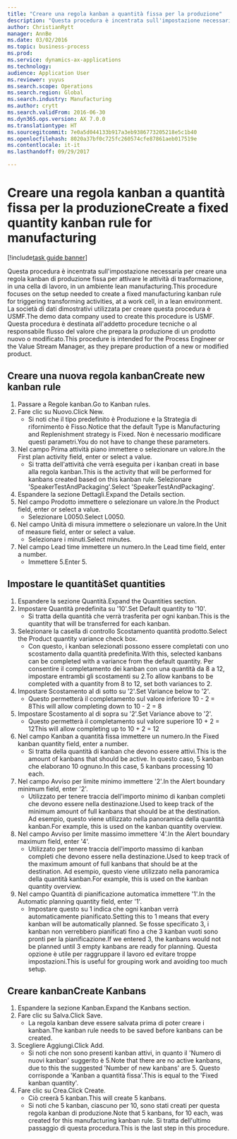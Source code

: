 ```yaml
--- 
title: "Creare una regola kanban a quantità fissa per la produzione"
description: "Questa procedura è incentrata sull'impostazione necessaria per creare una regola kanban di produzione fissa per attivare le attività di trasformazione, in una cella di lavoro, in un ambiente lean manufacturing."
author: ChristianRytt
manager: AnnBe
ms.date: 03/02/2016
ms.topic: business-process
ms.prod: 
ms.service: dynamics-ax-applications
ms.technology: 
audience: Application User
ms.reviewer: yuyus
ms.search.scope: Operations
ms.search.region: Global
ms.search.industry: Manufacturing
ms.author: crytt
ms.search.validFrom: 2016-06-30
ms.dyn365.ops.version: AX 7.0.0
ms.translationtype: HT
ms.sourcegitcommit: 7e0a5d044133b917a3eb9386773205218e5c1b40
ms.openlocfilehash: 8020a37bf0c725fc260574cfe87861aeb017519e
ms.contentlocale: it-it
ms.lasthandoff: 09/29/2017

---
```

# <a name="create-a-fixed-quantity-kanban-rule-for-manufacturing"></a><span data-ttu-id="1fd13-103">Creare una regola kanban a quantità fissa per la produzione</span><span class="sxs-lookup"><span data-stu-id="1fd13-103">Create a fixed quantity kanban rule for manufacturing</span></span>

[!include[task guide banner](../../includes/task-guide-banner.md)]

<span data-ttu-id="1fd13-104">Questa procedura è incentrata sull'impostazione necessaria per creare una regola kanban di produzione fissa per attivare le attività di trasformazione, in una cella di lavoro, in un ambiente lean manufacturing.</span><span class="sxs-lookup"><span data-stu-id="1fd13-104">This procedure focuses on the setup needed to create a fixed manufacturing kanban rule for triggering transforming activities, at a work cell, in a lean environment.</span></span> <span data-ttu-id="1fd13-105">La società di dati dimostrativi utilizzata per creare questa procedura è USMF.</span><span class="sxs-lookup"><span data-stu-id="1fd13-105">The demo data company used to create this procedure is USMF.</span></span> <span data-ttu-id="1fd13-106">Questa procedura è destinata all'addetto procedure tecniche o al responsabile flusso del valore che prepara la produzione di un prodotto nuovo o modificato.</span><span class="sxs-lookup"><span data-stu-id="1fd13-106">This procedure is intended for the Process Engineer or the Value Stream Manager, as they prepare production of a new or modified product.</span></span>


## <a name="create-new-kanban-rule"></a><span data-ttu-id="1fd13-107">Creare una nuova regola kanban</span><span class="sxs-lookup"><span data-stu-id="1fd13-107">Create new kanban rule</span></span>
1. <span data-ttu-id="1fd13-108">Passare a Regole kanban.</span><span class="sxs-lookup"><span data-stu-id="1fd13-108">Go to Kanban rules.</span></span>
2. <span data-ttu-id="1fd13-109">Fare clic su Nuovo.</span><span class="sxs-lookup"><span data-stu-id="1fd13-109">Click New.</span></span>
    * <span data-ttu-id="1fd13-110">Si noti che il tipo predefinito è Produzione e la Strategia di rifornimento è Fisso.</span><span class="sxs-lookup"><span data-stu-id="1fd13-110">Notice that the default Type is Manufacturing and Replenishment strategy is Fixed.</span></span> <span data-ttu-id="1fd13-111">Non è necessario modificare questi parametri.</span><span class="sxs-lookup"><span data-stu-id="1fd13-111">You do not have to change these parameters.</span></span>  
3. <span data-ttu-id="1fd13-112">Nel campo Prima attività piano immettere o selezionare un valore.</span><span class="sxs-lookup"><span data-stu-id="1fd13-112">In the First plan activity field, enter or select a value.</span></span>
    * <span data-ttu-id="1fd13-113">Si tratta dell'attività che verrà eseguita per i kanban creati in base alla regola kanban.</span><span class="sxs-lookup"><span data-stu-id="1fd13-113">This is the activity that will be performed for kanbans created based on this kanban rule.</span></span>  <span data-ttu-id="1fd13-114">Selezionare 'SpeakerTestAndPackaging'.</span><span class="sxs-lookup"><span data-stu-id="1fd13-114">Select 'SpeakerTestAndPackaging'.</span></span>  
4. <span data-ttu-id="1fd13-115">Espandere la sezione Dettagli.</span><span class="sxs-lookup"><span data-stu-id="1fd13-115">Expand the Details section.</span></span>
5. <span data-ttu-id="1fd13-116">Nel campo Prodotto immettere o selezionare un valore.</span><span class="sxs-lookup"><span data-stu-id="1fd13-116">In the Product field, enter or select a value.</span></span>
    * <span data-ttu-id="1fd13-117">Selezionare L0050.</span><span class="sxs-lookup"><span data-stu-id="1fd13-117">Select L0050.</span></span>  
6. <span data-ttu-id="1fd13-118">Nel campo Unità di misura immettere o selezionare un valore.</span><span class="sxs-lookup"><span data-stu-id="1fd13-118">In the Unit of measure field, enter or select a value.</span></span>
    * <span data-ttu-id="1fd13-119">Selezionare i minuti.</span><span class="sxs-lookup"><span data-stu-id="1fd13-119">Select minutes.</span></span>  
7. <span data-ttu-id="1fd13-120">Nel campo Lead time immettere un numero.</span><span class="sxs-lookup"><span data-stu-id="1fd13-120">In the Lead time field, enter a number.</span></span>
    * <span data-ttu-id="1fd13-121">Immettere 5.</span><span class="sxs-lookup"><span data-stu-id="1fd13-121">Enter 5.</span></span>  

## <a name="set-quantities"></a><span data-ttu-id="1fd13-122">Impostare le quantità</span><span class="sxs-lookup"><span data-stu-id="1fd13-122">Set quantities</span></span>
1. <span data-ttu-id="1fd13-123">Espandere la sezione Quantità.</span><span class="sxs-lookup"><span data-stu-id="1fd13-123">Expand the Quantities section.</span></span>
2. <span data-ttu-id="1fd13-124">Impostare Quantità predefinita su '10'.</span><span class="sxs-lookup"><span data-stu-id="1fd13-124">Set Default quantity to '10'.</span></span>
    * <span data-ttu-id="1fd13-125">Si tratta della quantità che verrà trasferita per ogni kanban.</span><span class="sxs-lookup"><span data-stu-id="1fd13-125">This is the quantity that will be transferred for each kanban.</span></span>  
3. <span data-ttu-id="1fd13-126">Selezionare la casella di controllo Scostamento quantità prodotto.</span><span class="sxs-lookup"><span data-stu-id="1fd13-126">Select the Product quantity variance check box.</span></span>
    * <span data-ttu-id="1fd13-127">Con questo, i kanban selezionati possono essere completati con uno scostamento dalla quantità predefinita.</span><span class="sxs-lookup"><span data-stu-id="1fd13-127">With this, selected kanbans can be completed with a variance from the default quantity.</span></span>  <span data-ttu-id="1fd13-128">Per consentire il completamento dei kanban con una quantità da 8 a 12, impostare entrambi gli scostamenti su 2.</span><span class="sxs-lookup"><span data-stu-id="1fd13-128">To allow kanbans to be completed with a quantity from 8 to 12, set both variances to 2.</span></span>  
4. <span data-ttu-id="1fd13-129">Impostare Scostamento al di sotto su '2'.</span><span class="sxs-lookup"><span data-stu-id="1fd13-129">Set Variance below to '2'.</span></span>
    * <span data-ttu-id="1fd13-130">Questo permetterà il completamento sul valore inferiore 10 - 2 = 8</span><span class="sxs-lookup"><span data-stu-id="1fd13-130">This will allow completing down to 10 - 2 = 8</span></span>  
5. <span data-ttu-id="1fd13-131">Impostare Scostamento al di sopra su '2'.</span><span class="sxs-lookup"><span data-stu-id="1fd13-131">Set Variance above to '2'.</span></span>
    * <span data-ttu-id="1fd13-132">Questo permetterà il completamento sul valore superiore 10 + 2 = 12</span><span class="sxs-lookup"><span data-stu-id="1fd13-132">This will allow completing up to 10 + 2 = 12</span></span>  
6. <span data-ttu-id="1fd13-133">Nel campo Kanban a quantità fissa immettere un numero.</span><span class="sxs-lookup"><span data-stu-id="1fd13-133">In the Fixed kanban quantity field, enter a number.</span></span>
    * <span data-ttu-id="1fd13-134">Si tratta della quantità di kanban che devono essere attivi.</span><span class="sxs-lookup"><span data-stu-id="1fd13-134">This is the amount of kanbans that should be active.</span></span> <span data-ttu-id="1fd13-135">In questo caso, 5 kanban che elaborano 10 ognuno.</span><span class="sxs-lookup"><span data-stu-id="1fd13-135">In this case, 5 kanbans processing 10 each.</span></span>  
7. <span data-ttu-id="1fd13-136">Nel campo Avviso per limite minimo immettere '2'.</span><span class="sxs-lookup"><span data-stu-id="1fd13-136">In the Alert boundary minimum field, enter '2'.</span></span>
    * <span data-ttu-id="1fd13-137">Utilizzato per tenere traccia dell'importo minimo di kanban completi che devono essere nella destinazione.</span><span class="sxs-lookup"><span data-stu-id="1fd13-137">Used to keep track of the minimum amount of full kanbans that should be at the destination.</span></span> <span data-ttu-id="1fd13-138">Ad esempio, questo viene utilizzato nella panoramica della quantità kanban.</span><span class="sxs-lookup"><span data-stu-id="1fd13-138">For example, this is used on the kanban quantity overview.</span></span>  
8. <span data-ttu-id="1fd13-139">Nel campo Avviso per limite massimo immettere '4'.</span><span class="sxs-lookup"><span data-stu-id="1fd13-139">In the Alert boundary maximum field, enter '4'.</span></span>
    * <span data-ttu-id="1fd13-140">Utilizzato per tenere traccia dell'importo massimo di kanban completi che devono essere nella destinazione.</span><span class="sxs-lookup"><span data-stu-id="1fd13-140">Used to keep track of the maximum amount of full kanbans that should be at the destination.</span></span> <span data-ttu-id="1fd13-141">Ad esempio, questo viene utilizzato nella panoramica della quantità kanban.</span><span class="sxs-lookup"><span data-stu-id="1fd13-141">For example, this is used on the kanban quantity overview.</span></span>  
9. <span data-ttu-id="1fd13-142">Nel campo Quantità di pianificazione automatica immettere '1'.</span><span class="sxs-lookup"><span data-stu-id="1fd13-142">In the Automatic planning quantity field, enter '1'.</span></span>
    * <span data-ttu-id="1fd13-143">Impostare questo su 1 indica che ogni kanban verrà automaticamente pianificato.</span><span class="sxs-lookup"><span data-stu-id="1fd13-143">Setting this to 1 means that every kanban will be automatically planned.</span></span>   <span data-ttu-id="1fd13-144">Se fosse specificato 3, i kanban non verrebbero pianificati fino a che 3 kanban vuoti sono pronti per la pianificazione.</span><span class="sxs-lookup"><span data-stu-id="1fd13-144">If we entered 3, the kanbans would not be planned until 3 empty kanbans are ready for planning.</span></span> <span data-ttu-id="1fd13-145">Questa opzione è utile per raggruppare il lavoro ed evitare troppe impostazioni.</span><span class="sxs-lookup"><span data-stu-id="1fd13-145">This is useful for grouping work and avoiding too much setup.</span></span>  

## <a name="create-kanbans"></a><span data-ttu-id="1fd13-146">Creare kanban</span><span class="sxs-lookup"><span data-stu-id="1fd13-146">Create Kanbans</span></span>
1. <span data-ttu-id="1fd13-147">Espandere la sezione Kanban.</span><span class="sxs-lookup"><span data-stu-id="1fd13-147">Expand the Kanbans section.</span></span>
2. <span data-ttu-id="1fd13-148">Fare clic su Salva.</span><span class="sxs-lookup"><span data-stu-id="1fd13-148">Click Save.</span></span>
    * <span data-ttu-id="1fd13-149">La regola kanban deve essere salvata prima di poter creare i kanban.</span><span class="sxs-lookup"><span data-stu-id="1fd13-149">The kanban rule needs to be saved before kanbans can be created.</span></span>  
3. <span data-ttu-id="1fd13-150">Scegliere Aggiungi.</span><span class="sxs-lookup"><span data-stu-id="1fd13-150">Click Add.</span></span>
    * <span data-ttu-id="1fd13-151">Si noti che non sono presenti kanban attivi, in quanto il 'Numero di nuovi kanban' suggerito è 5.</span><span class="sxs-lookup"><span data-stu-id="1fd13-151">Note that there are no active kanbans, due to this the suggested 'Number of new kanbans' are 5.</span></span> <span data-ttu-id="1fd13-152">Questo corrisponde a 'Kanban a quantità fissa'.</span><span class="sxs-lookup"><span data-stu-id="1fd13-152">This is equal to the 'Fixed kanban quantity'.</span></span>  
4. <span data-ttu-id="1fd13-153">Fare clic su Crea.</span><span class="sxs-lookup"><span data-stu-id="1fd13-153">Click Create.</span></span>
    * <span data-ttu-id="1fd13-154">Ciò creerà 5 kanban.</span><span class="sxs-lookup"><span data-stu-id="1fd13-154">This will create 5 kanbans.</span></span>  
    * <span data-ttu-id="1fd13-155">Si noti che 5 kanban, ciascuno per 10, sono stati creati per questa regola kanban di produzione.</span><span class="sxs-lookup"><span data-stu-id="1fd13-155">Note that 5 kanbans, for 10 each, was created for this manufacturing kanban rule.</span></span> <span data-ttu-id="1fd13-156">Si tratta dell'ultimo passaggio di questa procedura.</span><span class="sxs-lookup"><span data-stu-id="1fd13-156">This is the last step in this procedure.</span></span>  


